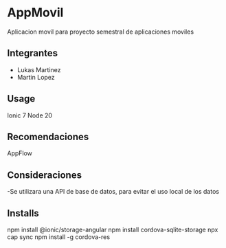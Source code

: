 # AppMovil
Aplicacion movil para proyecto semestral de aplicaciones moviles

## Integrantes
- Lukas Martinez    
- Martin Lopez

## Usage
Ionic 7
Node 20

## Recomendaciones
AppFlow


## Consideraciones
-Se utilizara una API de base de datos, para evitar el uso local de los datos

## Installs
npm install @ionic/storage-angular
npm install cordova-sqlite-storage
npx cap sync
npm install -g cordova-res